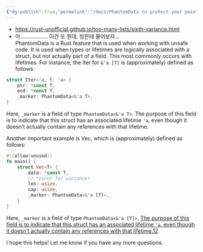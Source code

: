 ```yaml
---
{"dg-publish":true,"permalink":"/docs/PhantomData to protect your pointers/","title":"PhantomData to protect your pointers"}
---
```


- https://rust-unofficial.github.io/too-many-lists/sixth-variance.html
- 아.................. 이건 또 뭔데, 빙한테 물어보자...  
PhantomData is a Rust feature that is used when working with unsafe code. It is used when types or lifetimes are logically associated with a struct, but not actually part of a field. This most commonly occurs with lifetimes. For instance, the Iter for `&'a [T]` is (approximately) defined as follows:

```rust
struct Iter<'a, T: 'a> {
    ptr: *const T,
    end: *const T,
    _marker: PhantomData<&'a T>,
}
```

Here, `_marker` is a field of type `PhantomData<&'a T>`. The purpose of this field is to indicate that this struct has an associated lifetime `'a`, even though it doesn’t actually contain any references with that lifetime.

Another important example is Vec, which is (approximately) defined as follows:

```rust
#![allow(unused)]
fn main() {
    struct Vec<T> {
        data: *const T,
        // *const for variance!
        len: usize,
        cap: usize,
        _marker: PhantomData<&'a [T]>,
    }
}
```

Here, `_marker` is a field of type `PhantomData<&'a [T]>`. [The purpose of this field is to indicate that this struct has an associated lifetime `'a`, even though it doesn’t actually contain any references with that lifetime.](https://doc.rust-lang.org/nomicon/phantom-data.html)[1](https://doc.rust-lang.org/nomicon/phantom-data.html)[2](https://doc.rust-lang.org/beta/core/marker/struct.PhantomData.html)

I hope this helps! Let me know if you have any more questions.
